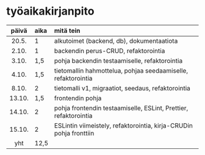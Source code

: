 # työaikakirjanpito

| päivä | aika | mitä tein  |
| :----:|:-----| :-----|
| 20.5. | 1    | alkutoimet (backend, db), dokumentaatiota |
| 2.10. | 1    | backendin perus-CRUD, refaktorointia |
| 3.10. | 1,5  | pohja backendin testaamiselle, refaktorointia |
| 4.10. | 1,5  | tietomallin hahmottelua, pohjaa seedaamiselle, refaktorointia |
| 8.10. | 2  | tietomalli v1, migraatiot, seedaus, refaktorointia |
| 13.10. | 1,5  | frontendin pohja |
| 14.10. | 2  | pohja frontendin testaamiselle, ESLint, Prettier, refaktorointia |
| 15.10. | 2  | ESLintin viimeistely, refaktorointia, kirja-CRUDin pohja fronttiin |
| yht   | 12,5  | |
